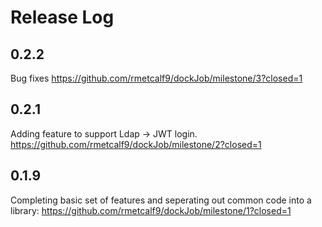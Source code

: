 # Release Log

## 0.2.2

Bug fixes
https://github.com/rmetcalf9/dockJob/milestone/3?closed=1


## 0.2.1

Adding feature to support Ldap -> JWT login.
https://github.com/rmetcalf9/dockJob/milestone/2?closed=1

## 0.1.9

Completing basic set of features and seperating out common code into a library:
https://github.com/rmetcalf9/dockJob/milestone/1?closed=1
